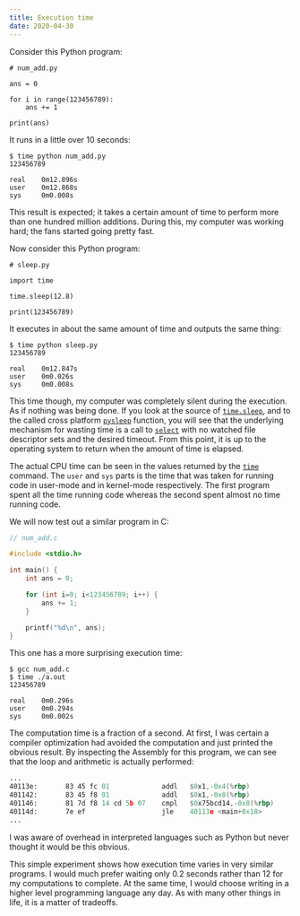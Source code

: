 ```yaml
---
title: Execution time
date: 2020-04-30
---
```


Consider this Python program:

```python3
# num_add.py

ans = 0

for i in range(123456789):
    ans += 1

print(ans)
```

It runs in a little over 10 seconds:

```console
$ time python num_add.py
123456789

real    0m12.896s
user    0m12.868s
sys     0m0.008s
```

This result is expected; it takes a certain amount of time to perform more than one hundred million additions. During this, my computer was working hard; the fans started going pretty fast.

Now consider this Python program:

```python3
# sleep.py

import time

time.sleep(12.8)

print(123456789)
```

It executes in about the same amount of time and outputs the same thing:

```console
$ time python sleep.py
123456789

real    0m12.847s
user    0m0.026s
sys     0m0.008s
```

This time though, my computer was completely silent during the execution. As if nothing was being done. If you look at the source of [`time.sleep`], and to the called cross platform [`pysleep`] function, you will see that the underlying mechanism for wasting time is a call to [`select`] with no watched file descriptor sets and the desired timeout. From this point, it is up to the operating system to return when the amount of time is elapsed.

The actual CPU time can be seen in the values returned by the [`time`] command. The `user` and `sys` parts is the time that was taken for running code in user-mode and in kernel-mode respectively. The first program spent all the time running code whereas the second spent almost no time running code.

[`time.sleep`]: https://github.com/python/cpython/blob/62183b8d6d49e59c6a98bbdaa65b7ea1415abb7f/Modules/timemodule.c#L326
[`pysleep`]: https://github.com/python/cpython/blob/62183b8d6d49e59c6a98bbdaa65b7ea1415abb7f/Modules/timemodule.c#L1859
[`select`]: https://linux.die.net/man/3/select
[`time`]: https://linux.die.net/man/1/time

We will now test out a similar program in C:

```c
// num_add.c

#include <stdio.h>

int main() {
    int ans = 0;

    for (int i=0; i<123456789; i++) {
        ans += 1;
    }

    printf("%d\n", ans);
}
```

This one has a more surprising execution time:

```console
$ gcc num_add.c
$ time ./a.out
123456789

real    0m0.296s
user    0m0.294s
sys     0m0.002s
```

The computation time is a fraction of a second. At first, I was certain a compiler optimization had avoided the computation and just printed the obvious result. By inspecting the Assembly for this program, we can see that the loop and arithmetic is actually performed:

```asm
...
40113e:       83 45 fc 01             addl   $0x1,-0x4(%rbp)
401142:       83 45 f8 01             addl   $0x1,-0x8(%rbp)
401146:       81 7d f8 14 cd 5b 07    cmpl   $0x75bcd14,-0x8(%rbp)
40114d:       7e ef                   jle    40113e <main+0x18>
...
```

I was aware of overhead in interpreted languages such as Python but never thought it would be this obvious.

This simple experiment shows how execution time varies in very similar programs. I would much prefer waiting only 0.2 seconds rather than 12 for my computations to complete. At the same time, I would choose writing in a higher level programming language any day. As with many other things in life, it is a matter of tradeoffs.
